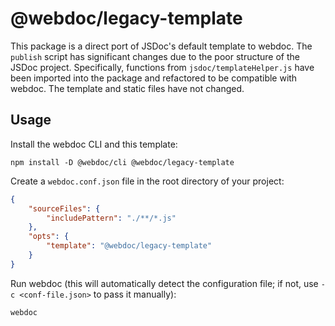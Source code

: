 # @webdoc/legacy-template

This package is a direct port of JSDoc's default template to webdoc. The `publish` script has significant changes
due to the poor structure of the JSDoc project. Specifically, functions from `jsdoc/templateHelper.js` have been
imported into the package and refactored to be compatible with webdoc. The template and static files have not
changed.

## Usage

Install the webdoc CLI and this template:

```shell
npm install -D @webdoc/cli @webdoc/legacy-template
```

Create a `webdoc.conf.json` file in the root directory of your project:

```json
{
    "sourceFiles": {
        "includePattern": "./**/*.js"
    },
    "opts": {
        "template": "@webdoc/legacy-template"
    }
}
```

Run webdoc (this will automatically detect the configuration file; if not, use `-c <conf-file.json>` to pass it manually):

```shell
webdoc
```
